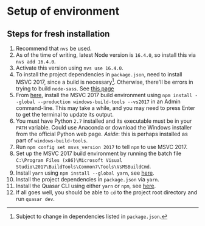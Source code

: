# Setup of environment

## Steps for fresh installation

1. Recommend that `nvs` be used.
2. As of the time of writing, latest Node version is `16.4.0`, so install this via `nvs add 16.4.0`.
3. Activate this version using `nvs use 16.4.0`.
4. To install the project dependencies in `package.json`, need to install MSVC 2017, since a build is necessary[^1]. Otherwise, there'll be errors in trying to build `node-sass`. See [this page](https://github.com/nodejs/node-gyp/blob/master/docs/Common-issues.md)
5. From [here](https://github.com/nodejs/node-gyp/issues/1747), install the MSVC 2017 build environment using `npm install --global --production windows-build-tools --vs2017` in an Admin command-line. This may take a while, and you may need to press Enter to get the terminal to update its output.
6. You must have Python `2.7` installed and its executable must be in your `PATH` variable. Could use Anaconda or download the Windows installer from the official Python web page. _Aside_: this is perhaps installed as part of `windows-build-tools`.
7. Run `npm config set msvs_version 2017` to tell `npm` to use MSVC 2017.
8. Set up the MSVC 2017 build environment by running the batch file `C:\Program Files (x86)\Microsoft Visual Studio\2017\BuildTools\Common7\Tools\VsMSBuildCmd`.
9. Install `yarn` using `npm install --global yarn`, see [here](https://classic.yarnpkg.com/en/docs/install/#windows-stable).
10. Install the project dependencies in `package.json` via `yarn`.
11. Install the Quasar CLI using either `yarn` or `npm`, see [here](https://quasar.dev/quasar-cli/installation).
12. If all goes well, you should be able to `cd` to the project root directory and run `quasar dev`.

[^1]: Subject to change in dependencies listed in `package.json`.